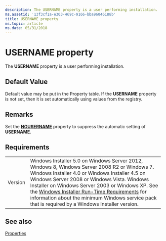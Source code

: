```yaml
---
description: The USERNAME property is a user performing installation.
ms.assetid: '13f3cf1a-e303-469c-9166-bba96046188b'
title: USERNAME property
ms.topic: article
ms.date: 05/31/2018
---
```


# USERNAME property

The **USERNAME** property is a user performing installation.

## Default Value

Default value may be put in the Property table. If the **USERNAME** property is not set, then it is set automatically using values from the registry.

## Remarks

Set the [**NOUSERNAME**](nousername.md) property to suppress the automatic setting of **USERNAME**.

## Requirements



|                    |                                                                                                                                                                                                                                                                                                                                                                                                                                                  |
|--------------------|--------------------------------------------------------------------------------------------------------------------------------------------------------------------------------------------------------------------------------------------------------------------------------------------------------------------------------------------------------------------------------------------------------------------------------------------------|
| Version<br/> | Windows Installer 5.0 on Windows Server 2012, Windows 8, Windows Server 2008 R2 or Windows 7. Windows Installer 4.0 or Windows Installer 4.5 on Windows Server 2008 or Windows Vista. Windows Installer on Windows Server 2003 or Windows XP. See the [Windows Installer Run-Time Requirements](windows-installer-portal.md) for information about the minimum Windows service pack that is required by a Windows Installer version.<br/> |



## See also

<dl> <dt>

[Properties](properties.md)
</dt> </dl>

 

 




